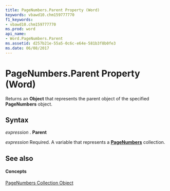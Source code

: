 ```yaml
---
title: PageNumbers.Parent Property (Word)
keywords: vbawd10.chm159777770
f1_keywords:
- vbawd10.chm159777770
ms.prod: word
api_name:
- Word.PageNumbers.Parent
ms.assetid: d257b21e-55a5-0c6c-e64e-581b3f8b0fe3
ms.date: 06/08/2017
---
```



# PageNumbers.Parent Property (Word)

Returns an  **Object** that represents the parent object of the specified **PageNumbers** object.


## Syntax

 _expression_ . **Parent**

 _expression_ Required. A variable that represents a **[PageNumbers](pagenumbers-object-word.md)** collection.


## See also


#### Concepts


[PageNumbers Collection Object](pagenumbers-object-word.md)

